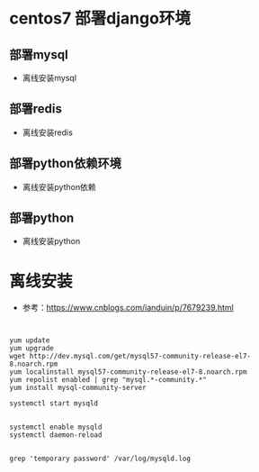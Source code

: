 # centos7 部署django环境
## 部署mysql
- 离线安装mysql
## 部署redis
- 离线安装redis
## 部署python依赖环境
- 离线安装python依赖
## 部署python
- 离线安装python


# 离线安装
- 参考：https://www.cnblogs.com/ianduin/p/7679239.html
```


yum update
yum upgrade
wget http://dev.mysql.com/get/mysql57-community-release-el7-8.noarch.rpm
yum localinstall mysql57-community-release-el7-8.noarch.rpm
yum repolist enabled | grep "mysql.*-community.*"
yum install mysql-community-server

systemctl start mysqld


systemctl enable mysqld
systemctl daemon-reload


grep 'temporary password' /var/log/mysqld.log


```
